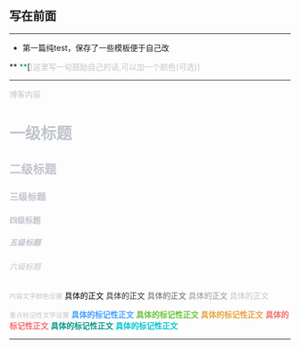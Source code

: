 ## 写在前面
***
+ 第一篇纯test，保存了一些模板便于自己改


**<font color="009688"> **</font>[<font color="#C0C4CC">[这里写一句鼓励自己的话,可以加一个颜色(可选)]</font>
 ***

<font color="#C0C4CC">博客内容</font>

# <font color="#C0C4CC">一级标题
## <font color="#C0C4CC">二级标题
### <font color="#C0C4CC">三级标题
#### <font color="#C0C4CC">四级标题
##### <font color="#C0C4CC">五级标题
###### <font color="#C0C4CC">六级标题

`内容文字颜色设置`
<font color="#000000">具体的正文</font>
<font color="#303133">具体的正文</font>
<font color="#606266">具体的正文</font>
<font color="#909399">具体的正文</font>
<font color="#C0C4CC">具体的正文</font>

`重点标记性文字设置`
**<font color="#409EFF">具体的标记性正文</font>**
**<font color="#67C23A">具体的标记性正文</font>**
**<font color="#E6A23C">具体的标记性正文</font>**
**<font color="#F56C6C">具体的标记性正文</font>**
**<font color="#009688">具体的标记性正文</font>**
**<font color="##00C5CD">具体的标记性正文</font >**
***
